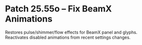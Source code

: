 # Patch 25.55o – Fix BeamX Animations

Restores pulse/shimmer/flow effects for BeamX panel and glyphs. Reactivates disabled animations from recent settings changes.
